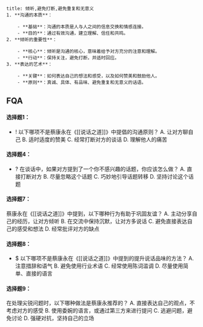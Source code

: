 ```ad-atom
title: 倾听,避免打断,避免重复和无意义
1. **沟通的本质**：
    
    - **基础**：沟通的本质是人与人之间的信息交换和情感连接。
    - **目的**：通过有效沟通，建立理解、信任和共鸣。
2. **倾听的重要性**：
    
    - **核心**：倾听是沟通的核心，意味着给予对方充分的注意和理解。
    - **行动**：保持关注，避免打断，并适时回应。
3. **表达的艺术**：
    
    - **关键**：如何表达自己的想法和感受，以及如何赞美和鼓励他人。
    - **原则**：真诚、具体、有品味、避免重复和无意义的话语。

```

## FQA

#### 选择题1：
- ! 以下哪项不是蔡康永在《[[说话之道]]》中提倡的沟通原则？
A. 让对方聊自己
B. 适时适度的赞美
C. 经常打断对方的谈话
D. 理解他人的痛苦


#### 选择题4：
- ? 在谈话中，如果对方提到了一个你不感兴趣的话题，你应该怎么做？
A. 直接打断对方
B. 尽量忽略这个话题
C. 巧妙地引导话题转移
D. 坚持讨论这个话题

#### 选择题7：
蔡康永在《[[说话之道]]》中提到，以下哪种行为有助于巩固友谊？
A. 主动分享自己的经历，让对方倾听
B. 在交流中保持沉默，让对方多说话
C. 避免直接表达自己的感受和想法
D. 经常批评对方的缺点

#### 选择题8：
- $ 以下哪项不是蔡康永在《[[说话之道]]》中提到的提升说话品味的方法？
A. 注意措辞和语气
B. 避免使用行业术语
C. 经常使用陈词滥调
D. 尽量使用简单、直接的语言

#### 选择题9：
在处理尖锐问题时，以下哪种做法是蔡康永推荐的？
A. 直接表达自己的观点，不考虑对方的感受
B. 使用委婉的语言，或通过第三方来进行提问
C. 逃避问题，避免讨论
D. 强硬对抗，坚持自己的立场




